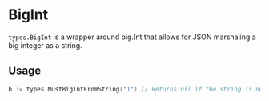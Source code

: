 # BigInt

`types.BigInt` is a wrapper around big.Int that allows for JSON marshaling a big integer as a string.

## Usage

```go
b := types.MustBigIntFromString("1") // Returns nil if the string is not a valid integer
```